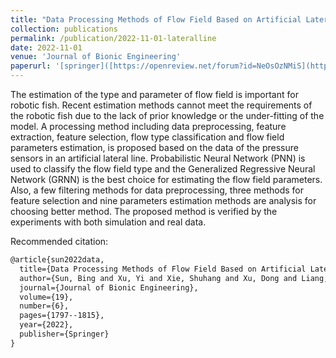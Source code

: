 ```yaml
---
title: "Data Processing Methods of Flow Field Based on Artificial Lateral Line Pressure Sensors"
collection: publications
permalink: /publication/2022-11-01-lateralline
date: 2022-11-01
venue: 'Journal of Bionic Engineering'
paperurl: '[springer]([https://openreview.net/forum?id=NeOsOzNMiS](https://link.springer.com/article/10.1007/s42235-022-00232-x))'
---
```

The estimation of the type and parameter of flow field is important for robotic fish.
Recent estimation methods cannot meet the requirements of the robotic fish due to the lack of prior knowledge or the under-fitting of the model.
A processing method including data preprocessing, feature extraction, feature selection, flow type classification and flow field parameters estimation, is proposed based on the data of the pressure sensors in an artificial lateral line.
Probabilistic Neural Network (PNN) is used to classify the flow field type and the Generalized Regressive Neural Network (GRNN) is the best choice for estimating the flow field parameters.
Also, a few filtering methods for data preprocessing, three methods for feature selection and nine parameters estimation methods are analysis for choosing better method.
The proposed method is verified by the experiments with both simulation and real data.

Recommended citation:
```latex
@article{sun2022data,
  title={Data Processing Methods of Flow Field Based on Artificial Lateral Line Pressure Sensors},
  author={Sun, Bing and Xu, Yi and Xie, Shuhang and Xu, Dong and Liang, Yupu},
  journal={Journal of Bionic Engineering},
  volume={19},
  number={6},
  pages={1797--1815},
  year={2022},
  publisher={Springer}
}
```
